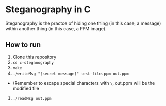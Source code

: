 Steganography in C
====

Steganography is the practce of hiding one thing (in this case, a message) within another thing (in this case, a PPM image).

## How to run
1. Clone this repository
1. `cd c-steganography`
1. `make`
1. `./writeMsg "[secret message]" test-file.ppm out.ppm` 
  * (Remember to escape special characters with `\`, out.ppm will be the modified file
1. `./readMsg out.ppm` 

